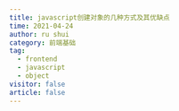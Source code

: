 ```yaml
---
title: javascript创建对象的几种方式及其优缺点
time: 2021-04-24
author: ru shui
category: 前端基础
tag:
  - frontend
  - javascript
  - object
visitor: false
article: false
---
```



